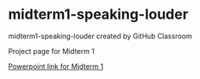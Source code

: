 # midterm1-speaking-louder
midterm1-speaking-louder created by GitHub Classroom

Project page for Midterm 1

[Powerpoint link for Midterm 1](https://1drv.ms/p/s!AlaPc1-fj4zjmlrUDY-IkLBEzGw0)
